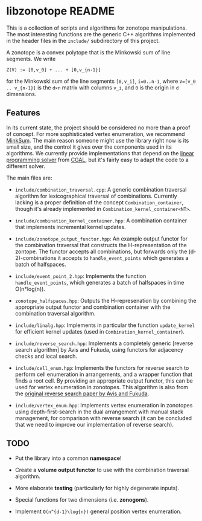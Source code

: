 
libzonotope README
==================

This is a collection of scripts and algorithms for zonotope
manipulations. The most interesting functions are the generic C++
algorithms implemented in the header files in the `include/`
subdirectory of this project.

A zonotope is a convex polytope that is the Minkowski sum of line
segments. We write

    Z(V) := [0,v_0] + ... + [0,v_{n-1}]

for the Minkowski sum of the line segments `[0,v_i]`, `i=0..n-1`,
where `V=[v_0 .. v_{n-1}]` is the `d×n` matrix with columns `v_i`, and
`0` is the origin in `d` dimensions.


Features
--------

In its current state, the project should be considered no more than a 
proof of concept. For more sophisticated vertex enumeration, we recommend
[MinkSum][1]. The main reason someone might use the library right now
is its small size, and the control it gives over the components used
in its algorithms. We currently provide implementations that depend on the
[linear programming solver][3] from [CGAL](http://cgal.org), but
it's fairly easy to adapt the code to a different solver.


The main files are:

- `include/combination_traversal.cpp`: A generic combination traversal
  algorithm for lexicographical traversal of combinations. Currently
  lacking is a proper definition of the concept
  `Combination_container`, though it's already implemented in
  `Combination_kernel_container<NT>`.

- `include/combination_kernel_container.hpp`: A combination container
  that implements incremental kernel updates.

- `include/zonotope_output_functor.hpp`: An example output functor for
  the combination traversal that constructs the H-representation of
  the zontope. The functor accepts all combinations, but forwards only
  the (d-2)-combinations it accepts to `handle_event_points` which
  generates a batch of halfspaces.
  
- `include/event_point_2.hpp`: Implements the function
  `handle_event_points`, which generates a batch of halfspaces in time
  O(n*log(n)).
  
- `zonotope_halfspaces.hpp`: Outputs the H-represenation by combining
  the appropriate output functor and combination container with the
  combination traversal algorithm.

- `include/linalg.hpp`: Implements in particular the function
  `update_kernel` for efficient kernel updates (used in
  `Combination_kernel_container`).
  
- `include/reverse_search.hpp`: Implements a completely generic
  [reverse search algorithm] by Avis and Fukuda,
  using functors for adjacency checks and local search.

- `include/cell_enum.hpp`: Implements the functors for reverse search
  to perform cell enumeration in arrangements, and a wrapper function
  that finds a root cell. By providing an appropriate output functor,
  this can be used for vertex enumeration in zonotopes. This algorithm
  is also from the [original reverse search paper by Avis and Fukuda][2].

- `include/vertex_enum.hpp`: Implements vertex enumeration in
  zonotopes using depth-first-search in the dual arrangement with
  manual stack management, for comparison with reverse search (it can
  be concluded that we need to improve our implementation of reverse
  search).
  
[1]: https://sites.google.com/site/christopheweibel/research/minksum
[2]: http://citeseerx.ist.psu.edu/viewdoc/summary?doi=10.1.1.26.4487
[3]: http://doc.cgal.org/latest/QP_solver/index.html

TODO
----

- Put the library into a common **namespace**!

- Create a **volume output functor** to use with the combination
  traversal algorithm.

- More elaborate **testing** (particularly for highly degenerate
  inputs).

- Special functions for two dimensions (i.e. **zonogons**).

- Implement `O(n^{d-1}\log{n})` general position vertex enumeration.

